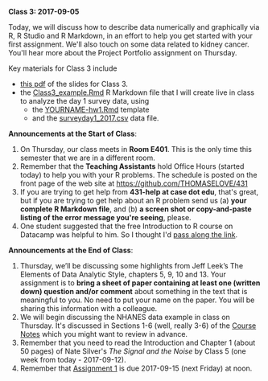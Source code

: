 **Class 3: 2017-09-05**

Today, we will discuss how to describe data numerically and graphically via R, R Studio and R Markdown, in an effort to help you get started with your first assignment. We'll also touch on some data related to kidney cancer. You'll hear more about the Project Portfolio assignment on Thursday.

Key materials for Class 3 include

- [this pdf](https://github.com/THOMASELOVE/431slides/blob/master/class_03/431_2017_class-03-slides.pdf) of the slides for Class 3.
- the [Class3_example.Rmd](https://raw.githubusercontent.com/THOMASELOVE/431slides/master/class_03/Class3_example.Rmd) R Markdown file that I will create live in class to analyze the day 1 survey data, using 
  + the [YOURNAME-hw1.Rmd](https://raw.githubusercontent.com/THOMASELOVE/431slides/master/class_03/YOURNAME-hw1.Rmd) template
  + and the [surveyday1_2017.csv](https://raw.githubusercontent.com/THOMASELOVE/431slides/master/class_03/surveyday1_2017.csv) data file. 

**Announcements at the Start of Class**:

1. On Thursday, our class meets in **Room E401**. This is the only time this semester that we are in a different room.
2. Remember that the **Teaching Assistants** hold Office Hours (started today) to help you with your R problems. The schedule is posted on the front page of the web site at https://github.com/THOMASELOVE/431
3. If you are trying to get help from **431-help at case dot edu**, that's great, but if you are trying to get help about an R problem send us (a) **your complete R Markdown file**, and (b) **a screen shot or copy-and-paste listing of the error message you're seeing**, please.
4. One student suggested that the free Introduction to R course on Datacamp was helpful to him. So I thought I'd [pass along the link](https://www.datacamp.com/courses/free-introduction-to-r).

**Announcements at the End of Class**:

1. Thursday, we’ll be discussing some highlights from Jeff Leek’s The Elements of Data Analytic Style, chapters 5, 9, 10 and 13.
Your assignment is to **bring a sheet of paper containing at least one (written down) question and/or comment** about something in the text that is meaningful to you. No need to put your name on the paper. You will be sharing this information with a colleague.
2. We will begin discussing the NHANES data example in class on Thursday. It's discussed in Sections 1-6 (well, really 3-6) of the [Course Notes](https://thomaselove.github.io/431notes/) which you might want to review in advance.
3. Remember that you need to read the Introduction and Chapter 1 (about 50 pages) of Nate Silver's *The Signal and the Noise* by Class 5 (one week from today - 2017-09-12).
4. Remember that [Assignment 1](https://github.com/THOMASELOVE/431homework/blob/master/431-2017_assignment-1.md) is due 2017-09-15 (next Friday) at noon.
